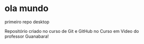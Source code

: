 # ola mundo
 primeiro repo desktop

 Repositório criado no curso de Git e GitHub no Curso em Video do professor Guanabara!